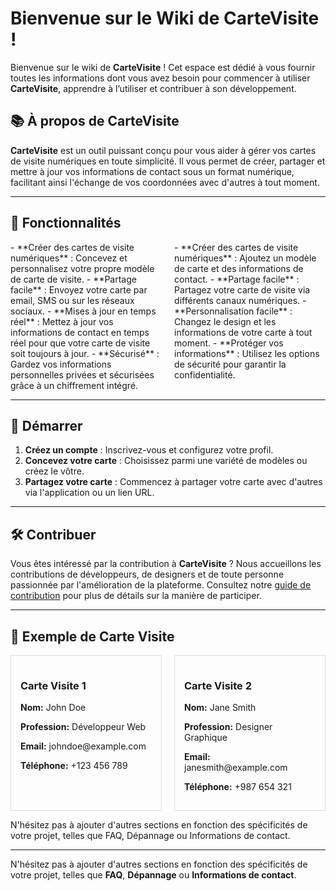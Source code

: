 # Bienvenue sur le Wiki de CarteVisite !

Bienvenue sur le wiki de **CarteVisite** ! Cet espace est dédié à vous fournir toutes les informations dont vous avez besoin pour commencer à utiliser **CarteVisite**, apprendre à l’utiliser et contribuer à son développement.

## 📚 À propos de CarteVisite

**CarteVisite** est un outil puissant conçu pour vous aider à gérer vos cartes de visite numériques en toute simplicité. Il vous permet de créer, partager et mettre à jour vos informations de contact sous un format numérique, facilitant ainsi l'échange de vos coordonnées avec d'autres à tout moment.

---

## 🚀 Fonctionnalités

<div style="display: flex; justify-content: space-between;">
  <div style="flex: 0 48%;">
    - **Créer des cartes de visite numériques** : Concevez et personnalisez votre propre modèle de carte de visite.
    - **Partage facile** : Envoyez votre carte par email, SMS ou sur les réseaux sociaux.
    - **Mises à jour en temps réel** : Mettez à jour vos informations de contact en temps réel pour que votre carte de visite soit toujours à jour.
    - **Sécurisé** : Gardez vos informations personnelles privées et sécurisées grâce à un chiffrement intégré.
  </div>
  <div style="flex: 0 48%;">
    - **Créer des cartes de visite numériques** : Ajoutez un modèle de carte et des informations de contact.
    - **Partage facile** : Partagez votre carte de visite via différents canaux numériques.
    - **Personnalisation facile** : Changez le design et les informations de votre carte à tout moment.
    - **Protéger vos informations** : Utilisez les options de sécurité pour garantir la confidentialité.
  </div>
</div>

---

## 📑 Démarrer

1. **Créez un compte** : Inscrivez-vous et configurez votre profil.
2. **Concevez votre carte** : Choisissez parmi une variété de modèles ou créez le vôtre.
3. **Partagez votre carte** : Commencez à partager votre carte avec d'autres via l'application ou un lien URL.

---

## 🛠️ Contribuer

Vous êtes intéressé par la contribution à **CarteVisite** ? Nous accueillons les contributions de développeurs, de designers et de toute personne passionnée par l'amélioration de la plateforme. Consultez notre [guide de contribution](https://github.com/ConcepteurEntreprise/CarteVisite/wiki/_new#) pour plus de détails sur la manière de participer.

---

## 📸 Exemple de Carte Visite

<div style="display: grid; grid-template-columns: 1fr 1fr; gap: 20px;">

  <!-- Carte Visite 1 -->
  <div style="border: 1px solid #ddd; padding: 15px;">
    <h3>Carte Visite 1</h3>
    <p><strong>Nom:</strong> John Doe</p>
    <p><strong>Profession:</strong> Développeur Web</p>
    <p><strong>Email:</strong> johndoe@example.com</p>
    <p><strong>Téléphone:</strong> +123 456 789</p>
  </div>

  <!-- Carte Visite 2 -->
  <div style="border: 1px solid #ddd; padding: 15px;">
    <h3>Carte Visite 2</h3>
    <p><strong>Nom:</strong> Jane Smith</p>
    <p><strong>Profession:</strong> Designer Graphique</p>
    <p><strong>Email:</strong> janesmith@example.com</p>
    <p><strong>Téléphone:</strong> +987 654 321</p>
  </div>

</div>

N'hésitez pas à ajouter d'autres sections en fonction des spécificités de votre projet, telles que FAQ, Dépannage ou Informations de contact.


---

N'hésitez pas à ajouter d'autres sections en fonction des spécificités de votre projet, telles que **FAQ**, **Dépannage** ou **Informations de contact**.
